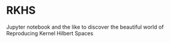 # RKHS
Jupyter notebook and the like to discover the beautiful world of Reproducing Kernel Hilbert Spaces
